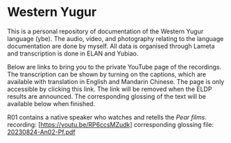 # Western Yugur
This is a personal repository of documentation of the Western Yugur language (ybe).
The audio, video, and photography relating to the language documentation are done by myself. All data is organised through Lameta and transcription is done in ELAN and Yubiao.

Below are links to bring you to the private YouTube page of the recordings. The transcription can be shown by turning on the captions, which are available with translation in English and Mandarin Chinese. The page is only accessible by clicking this link. The link will be removed when the ELDP results are announced. The corresponding glossing of the text will be available below when finished.

R01 contains a native speaker who watches and retells the _Pear films_. 
recording: [https://youtu.be/RP6ccsMZudk]
corresponding glossing file: [20230824-An02-Pf.pdf](https://github.com/Pehirdin/WesternYugur/files/13538314/20230824-An02-Pf.pdf)
